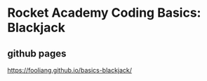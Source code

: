# Rocket Academy Coding Basics: Blackjack
## github pages 
https://fooliang.github.io/basics-blackjack/

